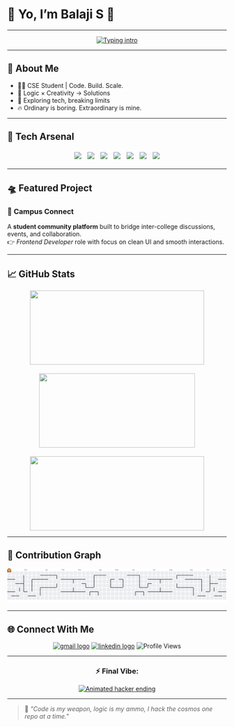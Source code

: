 # 👾 Yo, I’m **Balaji S** 🚀  
---
<div align="center">
  <a href="https://git.io/typing-svg">
  <img src="https://readme-typing-svg.herokuapp.com?font=Rubik+Glitch&size=30&duration=3500&pause=650&color=FF0033&center=true&vCenter=true&width=700&lines=Aspiring+Software+Engineer;Full+Stack+Developer+%7C+Problem+Solver;Tech+Enthusiast+%7C+Code+Ninja;Just+a+cool+silent+guy+with+skills!!" alt="Typing intro" />
</a>
</div> 

---

## 🌌 About Me  
- 👨‍💻 CSE Student | Code. Build. Scale.
- 🧠 Logic × Creativity → Solutions
- 🌌 Exploring tech, breaking limits
- 🔥 Ordinary is boring. Extraordinary is mine.

---

## 🚀 Tech Arsenal  
<div align="center">

<img src="https://skillicons.dev/icons?i=c" height="35" style="margin:5px"/>
<img src="https://skillicons.dev/icons?i=cpp" height="35" style="margin:5px"/>
<img src="https://skillicons.dev/icons?i=python" height="35" style="margin:5px"/>
<img src="https://skillicons.dev/icons?i=java" height="35" style="margin:5px"/>
<img src="https://skillicons.dev/icons?i=html" height="35" style="margin:5px"/>
<img src="https://skillicons.dev/icons?i=css" height="35" style="margin:5px"/>
<img src="https://skillicons.dev/icons?i=js" height="35" style="margin:5px"/>

</div>

---

## 🛸 Featured Project  

### 🚀 **Campus Connect**  
A **student community platform** built to bridge inter-college discussions, events, and collaboration.  
👉 *Frontend Developer* role with focus on clean UI and smooth interactions.  

---

## 📈 GitHub Stats  
<div align="center" style="display:flex; justify-content:center; gap:20px; flex-wrap: wrap;">

<img src="https://github-readme-stats.vercel.app/api?username=Balaji-Coder06&show_icons=true&theme=tokyonight&title_color=FF0033&icon_color=FF0033&text_color=ffffff&bg_color=000000" height="170" width="400" />
<img src="https://github-readme-stats.vercel.app/api/top-langs/?username=Balaji-Coder06&layout=compact&theme=tokyonight&title_color=FF0033&text_color=ffffff&bg_color=000000" height="170" width="358" />
<img src="https://github-readme-streak-stats.herokuapp.com/?user=Balaji-Coder06&theme=dark&ring=FF0033&fire=FF0033&currStreakLabel=FF0033&background=000000" height="170" width="400" />


</div>

---

## 🐍 Contribution Graph  
<div align="center">
<picture>
  <source media="(prefers-color-scheme: dark)" srcset="https://raw.githubusercontent.com/Balaji-Coder06/Balaji-Coder06/output/pacman-contribution-graph-dark.svg">
  <source media="(prefers-color-scheme: light)" srcset="https://raw.githubusercontent.com/Balaji-Coder06/Balaji-Coder06/output/pacman-contribution-graph.svg">
  <img alt="pacman contribution graph" src="https://raw.githubusercontent.com/Balaji-Coder06/Balaji-Coder06/output/pacman-contribution-graph.svg">
</picture>
</div>

---

## 🌐 Connect With Me  
<p align="center">
  <a href="mailto:sbalaji272006@gmail.com"><img src="https://img.shields.io/static/v1?message=Gmail&logo=gmail&label=&color=D14836&logoColor=white&labelColor=&style=for-the-badge" height="35" alt="gmail logo" /></a>
  <a href="https://www.linkedin.com/in/s-balaji06/"><img src="https://img.shields.io/static/v1?message=LinkedIn&logo=linkedin&label=&color=0077B5&logoColor=white&labelColor=&style=for-the-badge" height="35" alt="linkedin logo"  /></a>
  <img src="https://komarev.com/ghpvc/?username=Balaji-Coder06&color=blue" alt="Profile Views"/>
</p>

---

<div align="center">

### ⚡ Final Vibe:  
<div align="center">
  <a href="https://git.io/typing-svg">
  <img src="https://readme-typing-svg.herokuapp.com?font=Rubik+Glitch&size=30&duration=3500&pause=550&color=FFFF00&center=true&vCenter=true&width=700&lines=Keep+it+Silent...;Keep+it+Deadly...;Silent+coder+by+day,+cosmic+hacker+by+night" alt="Animated hacker ending" />
</a>
</div>

</div>

---

> 💬 *"Code is my weapon, logic is my ammo, I hack the cosmos one repo at a time."*
